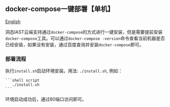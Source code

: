 ## docker-compose一键部署【单机】
[English](README.MD)

洞态IAST云端支持通过`docker-compose`的方式进行一键安装，但是需要提前安装`docker-compose`工具。可以通过`docker-compose -version`命令查看当前机器是否已经安装，如果没有安装，通过百度查询并安装`docker-compose`即可。


### 部署流程

执行`install.sh`启动环境安装。用法: `./install.sh`, 例如：

    ```shell script
       ./install.sh
    ```

环境启动成功后，通过80端口访问即可。

